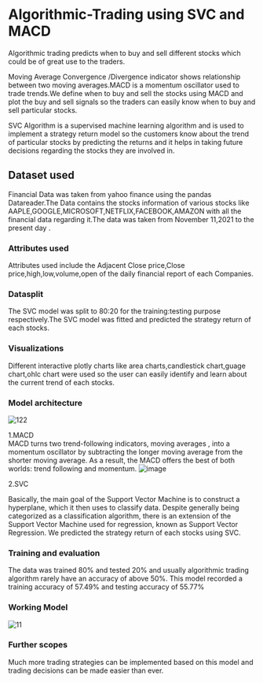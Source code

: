 # Algorithmic-Trading using SVC and MACD
Algorithmic trading predicts when to buy and sell different stocks which could be of great use to the traders.

 Moving Average Convergence /Divergence indicator shows relationship between two moving averages.MACD is a momentum oscillator  used to trade trends.We define when to buy and sell the stocks using MACD and plot the buy and sell signals so the traders can easily know when to buy and sell particular stocks.
 
 SVC Algorithm is  a supervised machine learning algorithm and is used to implement a strategy return model so the customers know about the trend of particular stocks by predicting the returns and  it helps in taking future decisions regarding the stocks they are involved in.

## Dataset used
Financial Data was taken from yahoo finance using the pandas Datareader.The Data contains the stocks information of various stocks like AAPLE,GOOGLE,MICROSOFT,NETFLIX,FACEBOOK,AMAZON with all the financial data regarding it.The data was taken from November 11,2021 to the present day .

### Attributes used
Attributes used include the Adjacent Close price,Close price,high,low,volume,open  of the daily financial report of each Companies.

### Datasplit
 The SVC model was split to 80:20 for the training:testing purpose respectively.The SVC model was fitted  and predicted the strategy return of each stocks.

 ### Visualizations
 Different interactive plotly charts like area charts,candlestick chart,guage chart,ohlc chart were used so the user can easily identify and learn about the current trend of each stocks.
 ### Model architecture
 ![122](https://user-images.githubusercontent.com/94182708/202833142-3d2e5525-575f-4bc3-ad82-961b1e89bb32.jpg)
 
 1.MACD  
MACD turns two trend-following indicators, moving averages , into a momentum oscillator by subtracting the longer moving average from the shorter moving average. As a result, the MACD offers the best of both worlds: trend following and momentum.
     ![image](https://user-images.githubusercontent.com/94182708/202832885-d87e9ec7-6bc2-452a-ac01-0f630f0ed6b7.png)
     
     
2.SVC

 Basically, the main goal of the Support Vector Machine is to construct a hyperplane, which it then uses to classify data. Despite generally being categorized as a      classification algorithm, there is an extension of the Support Vector Machine used for regression, known as Support Vector Regression.
 We predicted the strategy return of each stocks using SVC.
 
 ### Training and evaluation
 The data was trained 80% and tested 20% and usually algorithmic trading algorithm rarely have an accuracy of above 50%.
  This model recorded a training accuracy of 57.49% and testing accuracy of 55.77%  
     
   ### Working Model
   
   ![11](https://user-images.githubusercontent.com/94182708/202833947-0f06af10-1115-4fc8-84f5-deadadb1f4c6.jpg)
   
   ### Further scopes
   Much more trading strategies can be implemented based on this model and trading decisions can be made easier than ever.
   

     


